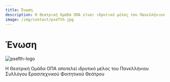 ```yaml
---
title: Ένωση
description: Η Θεατρική Ομάδα ΟΠΑ είναι ιδρυτικό μέλος του Πανελλήνιου Συλλόγου Ερασιτεχνικού Φοιτητικού Θεάτρου.
image: /img/contact/psefth.jpg
---
```


# Ένωση

![psefth-logo](/img/contact/psefth.jpg)

Η Θεατρική Ομάδα ΟΠΑ αποτελεί ιδρυτικό μέλος του Πανελλήνιου Συλλόγου Ερασιτεχνικού Φοιτητικού Θεάτρου